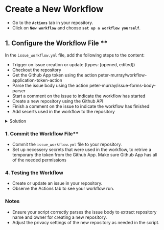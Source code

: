 #  **Create a New Workflow**

- Go to the **`Actions`** tab in your repository.
- Click on **`New workflow`** and choose **`set up a workflow yourself`**.

## 1. Configure the Workflow File **

In the `issue_workflow.yml` file, add the following steps to the content:

* Trigger on issue creation or update (types: [opened, edited])
* Checkout the repository
* Get the Github App token using the action peter-murray/workflow-application-token-action
* Parse the issue body using the action peter-murray/issue-forms-body-parser
* Start a comment on the issue to indicate the workflow has started
* Create a new repository using the Github API
* Finish a comment on the issue to indicate the workflow has finished
* Add secerts used in the workflow to the repository

<details>
    <summary>Solution</Summary>
    
```yaml
name: Issue Triggered Workflow

on:
  issues:
    types: [opened, edited]

jobs:
  handle-issue:
    runs-on: ubuntu-latest
    steps:
    
        # Checkout
        - name: Checkout
          uses: actions/checkout@v3

        #Get token
        - name: Get Token for checkout target organizatiom
          id: get_workflow_token_target
          uses: peter-murray/workflow-application-token-action@v2
          with:
            application_id: ${{ secrets.APP_ID }}
            application_private_key: ${{ secrets.APP_SECRET }}
          

        #TODO: Add step to read input by using action peter-murray/issue-forms-body-parser
        - name: Run Issue form parser
          id: parse
          uses: peter-murray/issue-forms-body-parser@v2.0.0
          with:
            issue_id: ${{ github.event.issue.number }}
            separator: '###'
            label_marker_start: '>>'
            label_marker_end: '<<'

        - name: Start Workflow Comment
          uses: actions/github-script@v7
          with:
            github-token: ${{ steps.get_workflow_token_target.outputs.token }}
            script: |
              const issueComment = context.payload.issue.number;
              github.rest.issues.createComment({
                issue_number: issueComment,
                owner: context.repo.owner,
                repo: context.repo.repo,
                body: 'Workflow started 🚀'
              });

        # Step to read input by using 
        - name: Publish output variables
          uses: actions/github-script@v7
          id: generate_variables
          env:
            demo_payload: ${{ steps.parse.outputs.payload  }}
          with:
            script: |
                  demoPayload = JSON.parse(process.env.demo_payload);
                  const repository = demoPayload['repo-name'];
                  return repository;
        
        - name: Create a New Repository
          uses: actions/github-script@v7
          with:
            github-token: ${{ secrets.MY_PAT }}
            script: |
              const repoName = ${{ steps.generate_variables.outputs.result }};
              await github.rest.repos.createForAuthenticatedUser({
                name: repoName
              });
              
        - name: Finish Workflow Comment
          uses: actions/github-script@v6
          with:
            github-token: ${{ steps.get_workflow_token_target.outputs.token }}
            script: |
              const issueComment = context.payload.issue.number;
              github.rest.issues.createComment({
                issue_number: issueComment,
                owner: context.repo.owner,
                repo: context.repo.repo,
                body: 'Workflow finished 🏁'
              });

```

</details>


### 1. Commit the Workflow File**

* Commit the `issue_workflow.yml`  file to your repository.
* Set up necessery secrets that were used in the workflow, to retrive a temporary the token from the Github App. Make sure Github App has all of the needed permissions

### **4. Testing the Workflow**

- Create or update an issue in your repository.
- Observe the Actions tab to see your workflow run.

### **Notes**

- Ensure your script correctly parses the issue body to extract repository name and owner for creating a new repository.
- Adjust the privacy settings of the new repository as needed in the script.

